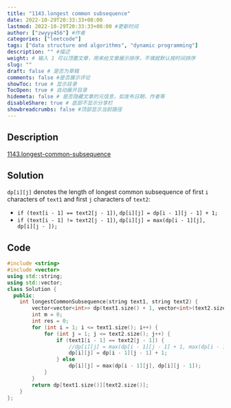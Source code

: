 ```yaml
---
title: "1143.longest common subsequence"
date: 2022-10-29T20:33:33+08:00
lastmod: 2022-10-29T20:33:33+08:00 #更新时间
author: ["zwyyy456"] #作者
categories: ["leetcode"]
tags: ["data structure and algorithms", "dynamic programming"]
description: "" #描述
weight: # 输入 1 可以顶置文章，用来给文章展示排序，不填就默认按时间排序
slug: ""
draft: false # 是否为草稿
comments: false #是否展示评论
showToc: true # 显示目录
TocOpen: true # 自动展开目录
hidemeta: false # 是否隐藏文章的元信息，如发布日期、作者等
disableShare: true # 底部不显示分享栏
showbreadcrumbs: false #顶部显示当前路径
---
```

## Description
[1143.longest-common-subsequence](https://leetcode.com/problems/longest-common-subsequence/)

## Solution
`dp[i][j]` denotes the length of longest common subsequence of first `i` characters of `text1` and first `j` characters of `text2`:
- `if (text[i - 1] == text2[j - 1])`, `dp[i][j] = dp[i - 1][j - 1] + 1;`
- `if (text[i - 1] != text2[j - 1])`, `dp[i][j] = max(dp[i - 1][j], dp[i][j - ]);`

## Code
```cpp
#include <string>
#include <vector>
using std::string;
using std::vector;
class Solution {
  public:
    int longestCommonSubsequence(string text1, string text2) {
        vector<vector<int>> dp(text1.size() + 1, vector<int>(text2.size() + 1, 0));
        int m = 0;
        int res = 0;
        for (int i = 1; i <= text1.size(); i++) {
            for (int j = 1; j <= text2.size(); j++) {
                if (text1[i - 1] == text2[j - 1]) {
                    //dp[i][j] = max(dp[i - 1][j - 1] + 1, max(dp[i - 1][j], dp[i][1]));
                    dp[i][j] = dp[i - 1][j - 1] + 1;
                } else
                    dp[i][j] = max(dp[i - 1][j], dp[i][j - 1]);
            }
        }
        return dp[text1.size()][text2.size()];
    }
};
```
